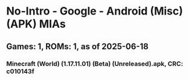# No-Intro - Google - Android (Misc) (APK) MIAs
## Games: 1, ROMs: 1, as of 2025-06-18

### Minecraft (World) (1.17.11.01) (Beta) (Unreleased).apk, CRC: c010143f
